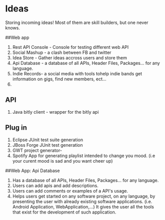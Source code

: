 Ideas
=====

Storing incoming ideas! Most of them are skill builders, but one never knows.


##Web app
1. Rest API Console - Console for testing different web API
2. Social Mashup - a clash between FB and twitter
3. Idea Store - Gather ideas accross users and store them
4. Api Database - a database of all APIs, Header Files, Packages... for any language.
5. Indie Records- a social media with tools tohelp indie bands get information on gigs, find new members, ect...
6.  


## API
1. Java bitly client - wrapper for the bitly api

## Plug in
1. Eclipse JUnit test suite generation
2. JBoss Forge JUnit test generation
3. GWT project generator- 
4. Spotify App for generating playlist intended to change you mood. (i.e your curent mood is sad and you want cheer up)


##Web App: Api Database
1. Has a database of all APIs, Header Files, Packages... for any language.
2. Users can add apis and add descriptions. 
3. Users can add comments or examples of a API's usage.
4. Helps users get started on any software project, on any language, by presenting the user with already existing 
software applications. (i.e. Android Application, WebApplication,...) It gives the user all the tools that exist 
for the development of such application.   
